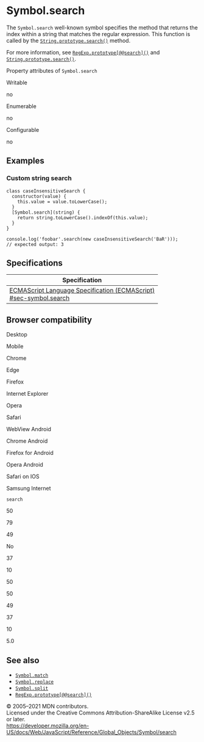 Symbol.search
=============

The `Symbol.search` well-known symbol specifies the method that returns the index within a string that matches the regular expression. This function is called by the [`String.prototype.search()`](../string/search) method.

For more information, see [`RegExp.prototype[@@search]()`](../regexp/@@search) and [`String.prototype.search()`](../string/search).

Property attributes of `Symbol.search`

Writable

no

Enumerable

no

Configurable

no

Examples
--------

### Custom string search

    class caseInsensitiveSearch {
      constructor(value) {
        this.value = value.toLowerCase();
      }
      [Symbol.search](string) {
        return string.toLowerCase().indexOf(this.value);
      }
    }

    console.log('foobar'.search(new caseInsensitiveSearch('BaR')));
    // expected output: 3

Specifications
--------------

<table><thead><tr class="header"><th>Specification</th></tr></thead><tbody><tr class="odd"><td><a href="https://tc39.es/ecma262/#sec-symbol.search">ECMAScript Language Specification (ECMAScript)<br />
<span class="small">#sec-symbol.search</span></a></td></tr></tbody></table>

Browser compatibility
---------------------

Desktop

Mobile

Chrome

Edge

Firefox

Internet Explorer

Opera

Safari

WebView Android

Chrome Android

Firefox for Android

Opera Android

Safari on IOS

Samsung Internet

`search`

50

79

49

No

37

10

50

50

49

37

10

5.0

See also
--------

-   [`Symbol.match`](match)
-   [`Symbol.replace`](replace)
-   [`Symbol.split`](split)
-   [`RegExp.prototype[@@search]()`](../regexp/@@search)

© 2005–2021 MDN contributors.  
Licensed under the Creative Commons Attribution-ShareAlike License v2.5 or later.  
<a href="https://developer.mozilla.org/en-US/docs/Web/JavaScript/Reference/Global_Objects/Symbol/search" class="_attribution-link">https://developer.mozilla.org/en-US/docs/Web/JavaScript/Reference/Global_Objects/Symbol/search</a>
